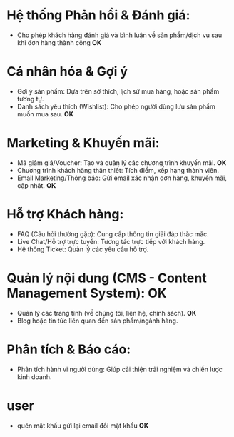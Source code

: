 
# Hệ thống Phản hồi & Đánh giá:
- Cho phép khách hàng đánh giá và bình luận về sản phẩm/dịch vụ sau khi đơn hàng thành công **OK**

# Cá nhân hóa & Gợi ý
- Gợi ý sản phẩm: Dựa trên sở thích, lịch sử mua hàng, hoặc sản phẩm tương tự.
- Danh sách yêu thích (Wishlist): Cho phép người dùng lưu sản phẩm muốn mua sau. **OK**

# Marketing & Khuyến mãi:
- Mã giảm giá/Voucher: Tạo và quản lý các chương trình khuyến mãi. **OK**
- Chương trình khách hàng thân thiết: Tích điểm, xếp hạng thành viên. 
- Email Marketing/Thông báo: Gửi email xác nhận đơn hàng, khuyến mãi, cập nhật. **OK** 

# Hỗ trợ Khách hàng:
- FAQ (Câu hỏi thường gặp): Cung cấp thông tin giải đáp thắc mắc.
- Live Chat/Hỗ trợ trực tuyến: Tương tác trực tiếp với khách hàng.
- Hệ thống Ticket: Quản lý các yêu cầu hỗ trợ.

# Quản lý nội dung (CMS - Content Management System): **OK**
- Quản lý các trang tĩnh (về chúng tôi, liên hệ, chính sách). **OK**
- Blog hoặc tin tức liên quan đến sản phẩm/ngành hàng.

# Phân tích & Báo cáo:
- Phân tích hành vi người dùng: Giúp cải thiện trải nghiệm và chiến lược kinh doanh.

# user
- quên mật khẩu gửi lại email đổi mật khẩu **OK**
